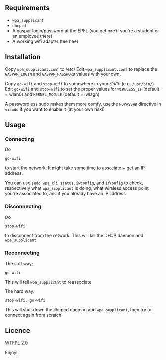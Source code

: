 ## Requirements

  * `wpa_supplicant`
  * `dhcpcd`
  * A gaspar login/password at the EPFL (you get one if you're a student or an employee there)
  * A working wifi adapter (tee hee)

## Installation

Copy `wpa_supplicant.conf` to /etc/
Edit `wpa_supplicant.conf` to replace the `GASPAR_LOGIN` and `GASPAR_PASSWORD` values with your own.

Copy `go-wifi` and `stop-wifi` to somewhere in your `$PATH` (e.g. `/usr/bin/`)
Edit `go-wifi` and `stop-wifi` to set the proper values for `WIRELESS_IF` (default = wlan0) and `KERNEL_MODULE` (default = iwlagn)

A passwordless sudo makes them more comfy, use the `NOPASSWD` directive in `visudo` if you want to enable it (at your own risk!)

## Usage

### Connecting

Do

    go-wifi

to start the network. It might take some time to associate + get an IP address.

You can use `sudo wpa_cli status`, `iwconfig`, and `ifconfig` to check, respectively what `wpa_supplicant` is doing, what wireless access point you're associated to, and if you already have an IP address

### Disconnecting

Do

    stop-wifi

to disconnect from the network. This will kill the DHCP daemon and `wpa_supplicant`

### Reconnecting

The soft way:

    go-wifi

This will tell `wpa_supplicant` to reassociate

The hard way:

    stop-wifi; go-wifi

This will shut down the dhcpcd daemon and `wpa_supplicant`, then try to connect again from scratch

## Licence

[WTFPL 2.0](http://sam.zoy.org/wtfpl/)

Enjoy!
